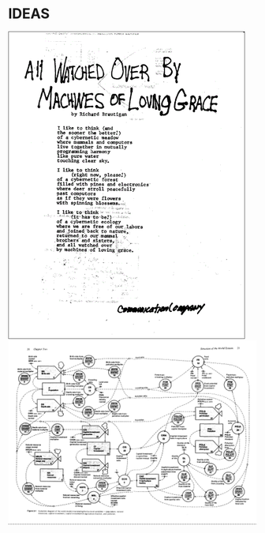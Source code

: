 IDEAS
=====

[![Poem](https://raw.githubusercontent.com/fitosegrera/ResearchDocs/master/cybernetics/images/allWatchedOver.gif)](#features)
[![Model of the World](https://raw.githubusercontent.com/fitosegrera/ResearchDocs/master/cybernetics/images/WD_Diagram.jpeg)](#features)
